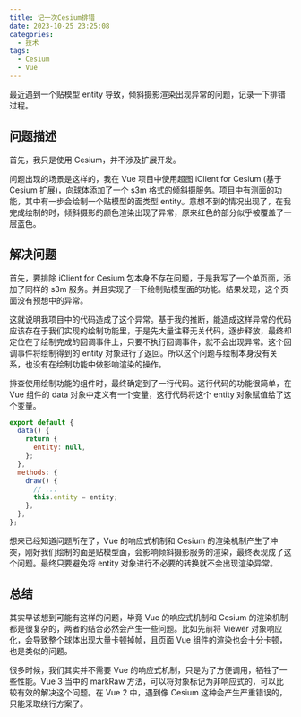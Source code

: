 ```yaml
---
title: 记一次Cesium排错
date: 2023-10-25 23:25:08
categories:
  - 技术
tags:
  - Cesium
  - Vue
---
```


最近遇到一个贴模型 entity 导致，倾斜摄影渲染出现异常的问题，记录一下排错过程。

<!-- more -->

## 问题描述

首先，我只是使用 Cesium，并不涉及扩展开发。

问题出现的场景是这样的，我在 Vue 项目中使用超图 iClient for Cesium (基于 Cesium 扩展)，向球体添加了一个 s3m 格式的倾斜摄服务。项目中有测面的功能，其中有一步会绘制一个贴模型的面类型 entity。意想不到的情况出现了，在我完成绘制的时，倾斜摄影的颜色渲染出现了异常，原来红色的部分似乎被覆盖了一层蓝色。

## 解决问题

首先，要排除 iClient for Cesium 包本身不存在问题，于是我写了一个单页面，添加了同样的 s3m 服务。并且实现了一下绘制贴模型面的功能。结果发现，这个页面没有预想中的异常。

这就说明我项目中的代码造成了这个异常。基于我的推断，能造成这样异常的代码应该存在于我们实现的绘制功能里，于是先大量注释无关代码，逐步释放，最终却定位在了绘制完成的回调事件上，只要不执行回调事件，就不会出现异常。这个回调事件将绘制得到的 entity 对象进行了返回。所以这个问题与绘制本身没有关系，也没有在绘制功能中做影响渲染的操作。

排查使用绘制功能的组件时，最终确定到了一行代码。这行代码的功能很简单，在 Vue 组件的 data 对象中定义有一个变量，这行代码将这个 entity 对象赋值给了这个变量。

```js
export default {
  data() {
    return {
      entity: null,
    };
  },
  methods: {
    draw() {
      // ...
      this.entity = entity;
    },
  },
};
```

想来已经知道问题所在了，Vue 的响应式机制和 Cesium 的渲染机制产生了冲突，刚好我们绘制的面是贴模型面，会影响倾斜摄影服务的渲染，最终表现成了这个问题。最终只要避免将 entity 对象进行不必要的转换就不会出现渲染异常。

## 总结

其实早该想到可能有这样的问题，毕竟 Vue 的响应式机制和 Cesium 的渲染机制都是很复杂的，两者的结合必然会产生一些问题。比如先前将 Viewer 对象响应化，会导致整个球体出现大量卡顿掉帧，且页面 Vue 组件的渲染也会十分卡顿，也是类似的问题。

很多时候，我们其实并不需要 Vue 的响应式机制，只是为了方便调用，牺牲了一些性能。Vue 3 当中的 markRaw 方法，可以将对象标记为非响应式的，可以比较有效的解决这个问题。在 Vue 2 中，遇到像 Cesium 这种会产生严重错误的，只能采取绕行方案了。
